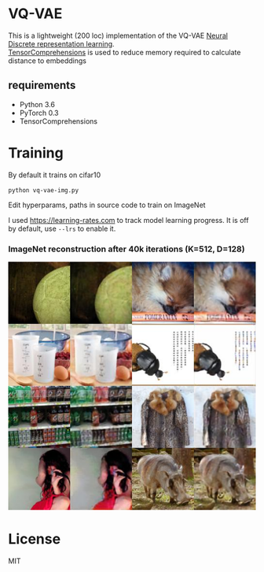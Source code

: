 # VQ-VAE

This is a lightweight (200 loc) implementation of the VQ-VAE [Neural Discrete representation learning](https://arxiv.org/pdf/1711.00937.pdf).  
[TensorComprehensions](https://github.com/facebookresearch/TensorComprehensions) is used 
to reduce memory required to calculate distance to embeddings


## requirements
 - Python 3.6 
 - PyTorch 0.3
 - TensorComprehensions

# Training
By default it trains on cifar10

```
python vq-vae-img.py
```
Edit hyperparams, paths in source code to train on ImageNet  

I used https://learning-rates.com to track model learning progress. It is off by default, use ``--lrs`` to enable it.

### ImageNet reconstruction after 40k iterations (K=512, D=128)
![ImageNet](./imagenet.jpg)

# License
MIT
